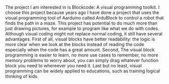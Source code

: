
The project I am interested in is Blockcode: A visual programming toolkit. I choose this project because years ago I have done a project that uses the visual programming tool of Aarduino called ArduBlock to control a robot that finds the path in a maze. This project has potential to do much more than just drawing pictures, for example to program like what we do with codes. Although visual coding might not replace normal coding, it still have several advantages. First of all, visual blocks have better readability: the logic is more clear when we look at the blocks instead of reading the code especially when the code has a great amount. Second, The visual block programming is easier to learn, no more use cases to remember, no more memory problems to worry about, you can simply drag whatever function block you need to whereever you need it. Last but no least, visual programming can be widely applied to educations, such as training logical thinking of kids.
